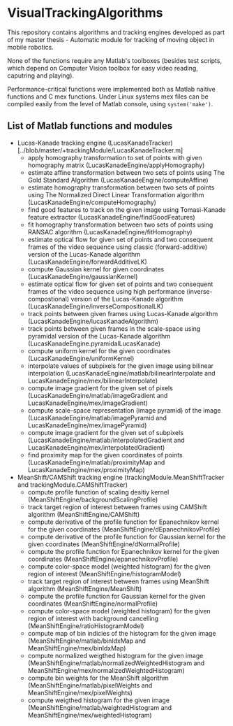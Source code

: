 # VisualTrackingAlgorithms

This repository contains algorithms and tracking engines developed as part of my master thesis - Automatic module for tracking of moving object in mobile robotics.

None of the functions require any Matlab's toolboxes (besides test scripts, which depend on Computer Vision toolbox for easy video reading, caputring and playing).

Performance-critical functions were implemented both as Matlab naitive functions and C mex functions. Under Linux systems mex files can be compiled easily from the level of
Matlab console, using `system('make')`.

## List of Matlab functions and modules

- Lucas-Kanade tracking engine (LucasKanadeTracker)[../blob/master/+trackingModule/LucasKanadeTracker.m]
  - apply homography transformation to set of points with given homography matrix (LucasKanadeEngine/applyHomography)
  - estimate affine transformation between two sets of points using The Gold Standard Algorithm (LucasKanadeEngine/computeAffine)
  - estimate homography transformation between two sets of points using The Normalized Direct Linear Transformation algorithm (LucasKanadeEngine/computeHomography)
  - find good features to track on the given image using Tomasi-Kanade feature extractor (LucasKanadeEngine/findGoodFeatures)
  - fit homography transformation between two sets of points using RANSAC algorithm (LucasKanadeEngine/fitHomography)
  - estimate optical flow for given set of points and two consequent frames of the video sequence using classic (forward-additive) version of the Lucas-Kanade algorithm (LucasKanadeEngine/forwardAdditiveLK)
  - compute Gaussian kernel for given coordinates (LucasKanadeEngine/gaussianKernel)
  - estimate optical flow for given set of points and two consequent frames of the video sequence using high performance (inverse-compostional) version of the Lucas-Kanade algorithm (LucasKanadeEngine/inverseCompositionalLK)
  - track points between given frames using Lucas-Kanade algorithm (LucasKanadeEngine/lucasKanadeAlgorithm)
  - track points between given frames in the scale-space using pyramidal version of the Lucas-Kanade algorithm (LucasKanadeEngine.pyramidalLucasKanade)
  - compute uniform kernel for the given coordinates (LucasKanadeEngine/uniformKernel)
  - interpolate values of subpixels for the given image using bilinear interpolation (LucasKanadeEngine/matlab/bilinearInterpolate and LucasKanadeEngine/mex/bilinearInterpolate)
  - compute image gradient for the given set of pixels (LucasKanadeEngine/matlab/imageGradient and LucasKanadeEngine/mex/imageGradient)
  - compute scale-space representation (image pyramid) of the image (LucasKanadeEngine/matlab/imagePyramid and LucasKanadeEngine/mex/imagePyramid)
  - compute image gradient for the given set of subpixels (LucasKanadeEngine/matlab/interpolatedGradient and LucasKanadeEngine/mex/interpolatedGradient)
  - find proximity map for the given coordinates of points (LucasKanadeEngine/matlab/proximityMap and LucasKanadeEngine/mex/proximityMap)
- MeanShift/CAMShift tracking engine (trackingModule.MeanShiftTracker and trackingModule.CAMShiftTracker)
  - compute profile function of scaling desitiy kernel (MeanShiftEngine/backgroundScalingProfile)
  - track target region of interest between frames using CAMShift algorithm (MeanShiftEngine/CAMShift)
  - compute derivative of the profile function for Epanechnikov kernel for the given coordinates (MeanShiftEngine/dEpanechnikovProfile)
  - compute derivative of the profile function for Gaussian kernel for the given coordinates (MeanShiftEngine/dNormalProfile)
  - compute the profile function for Epanechnikov kernel for the given coordinates (MeanShiftEngine/epanechnikovProfile)
  - compute color-space model (weighted histogram) for the given region of interest (MeanShiftEngine/histogramModel)
  - track target region of interest between frames using MeanShift algorithm (MeanShiftEngine/MeanShift)
  - compute the profile function for Gaussian kernel for the given coordinates (MeanShiftEngine/normalProfile)
  - compute color-space model (weighted histogram) for the given region of interest with background cancelling (MeanShiftEngine/ratioHistogramModel)
  - compute map of bin indicies of the histogram for the given image (MeanShiftEngine/matlab/binIdxMap and MeanShiftEngine/mex/binIdxMap)
  - compute normalized weigthed histogram for the given image (MeanShiftEngine/matlab/normalizedWeightedHistogram and MeanShiftEngine/mex/normalizedWeightedHistogram)
  - compute bin weights for the MeanShift algorithm (MeanShiftEngine/matlab/pixelWeights and MeanShiftEngine/mex/pixelWeights)
  - compute weigthed histogram for the given image (MeanShiftEngine/matlab/weightedHistogram and MeanShiftEngine/mex/weightedHistogram)
